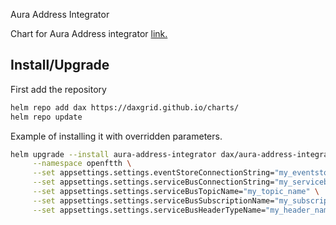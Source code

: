Aura Address Integrator

Chart for Aura Address integrator [link.](https://github.com/DAXGRID/aura-address-integrator)

## Install/Upgrade

First add the repository

```sh
helm repo add dax https://daxgrid.github.io/charts/
helm repo update
```

Example of installing it with overridden parameters.

```sh
helm upgrade --install aura-address-integrator dax/aura-address-integrator \
     --namespace openftth \
     --set appsettings.settings.eventStoreConnectionString="my_eventstore_connection_string" \
     --set appsettings.settings.serviceBusConnectionString="my_servicebus_connection_string" \
     --set appsettings.settings.serviceBusTopicName="my_topic_name" \
     --set appsettings.settings.serviceBusSubscriptionName="my_subscription_name" \
     --set appsettings.settings.serviceBusHeaderTypeName="my_header_name"
```
